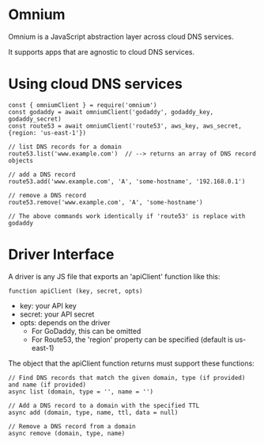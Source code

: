 Omnium
======

Omnium is a JavaScript abstraction layer across cloud DNS services.

It supports apps that are agnostic to cloud DNS services.

# Using cloud DNS services
    const { omniumClient } = require('omnium')
    const godaddy = await omniumClient('godaddy', godaddy_key, godaddy_secret)
    const route53 = await omniumClient('route53', aws_key, aws_secret, {region: 'us-east-1'})

    // list DNS records for a domain
    route53.list('www.example.com')  // --> returns an array of DNS record objects

    // add a DNS record
    route53.add('www.example.com', 'A', 'some-hostname', '192.168.0.1')

    // remove a DNS record
    route53.remove('www.example.com', 'A', 'some-hostname')

    // The above commands work identically if 'route53' is replace with godaddy

# Driver Interface
A driver is any JS file that exports an 'apiClient' function like this:

    function apiClient (key, secret, opts)

* key: your API key
* secret: your API secret
* opts: depends on the driver
  * For GoDaddy, this can be omitted
  * For Route53, the 'region' property can be specified (default is us-east-1)

The object that the apiClient function returns must support these functions:

    // Find DNS records that match the given domain, type (if provided) and name (if provided)
    async list (domain, type = '', name = '')
    
    // Add a DNS record to a domain with the specified TTL
    async add (domain, type, name, ttl, data = null)
    
    // Remove a DNS record from a domain
    async remove (domain, type, name)
